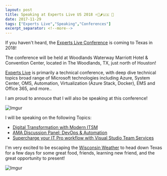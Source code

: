 ```yaml
---
layout: post
title: Speaking at Experts Live US 2018 ⭐🌮🌶️🇺🇸 🐂
date: 2017-11-29
tags: ["Experts Live","Speaking","Conferences"]
excerpt_separator: <!--more-->
---
```


If you haven't heard, the [Experts Live Conference](http://www.expertslive.us/) is coming to Texas in 2018!

The conference will be held at Woodlands Waterway Marriott Hotel & Convention Center, located in The Woodlands, TX, just north of Houston!

[Experts Live](http://www.expertslive.us/) is primarily a technical conference, with deep dive technical topics broad range of Microsoft technologies including Azure, System Center, OMS, Automation, Virtualization (Azure Stack, Docker), EMS and Office 365, and more..

I am proud to annouce that I will also be speaking at this conference!

![Imgur](https://i.imgur.com/DGSPb37.jpg)


I will be speaking on the following Topics:
* <a href="https://elus18.sched.com/event/D12R/digital-transformation-with-modern-itsm?iframe=no&w=100%&sidebar=yes&bg=no" target="_blank">Digital Transformation with Modern ITSM</a>
* <a href="https://elus18.sched.com/event/D12b/ama-discussion-panel-devops-automation?iframe=no&w=100%&sidebar=yes&bg=no" target="_blank">AMA Discussion Panel: DevOps & Automation</a>
* <a href="https://elus18.sched.com/event/D9j8/supercharge-your-it-pro-workflow-with-visual-studio-team-services" target="_blank">Supercharge your IT Pro workflow with Visual Studio Team Services</a>



I'm very excited to be escaping the [Wisconsin Weather](https://www.youtube.com/watch?v=PTh6PgzgQqI) to head down Texas for a few days for some great food, friends, learning new friend, and the great opportunity to present! 


![Imgur](https://i.imgur.com/nYY5KMk.jpg)


 


